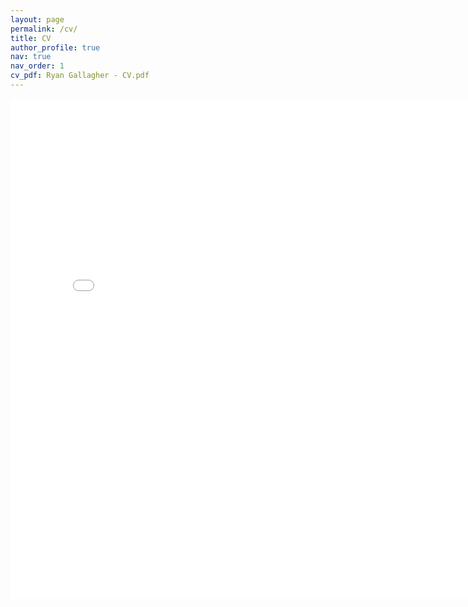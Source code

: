 ```yaml
---
layout: page
permalink: /cv/
title: CV
author_profile: true
nav: true
nav_order: 1
cv_pdf: Ryan Gallagher - CV.pdf
---
```


<embed src="{{ site.baseurl }}/assets/pdf//Ryan Gallagher - CV.pdf" width="800" height="800" type='application/pdf'>
